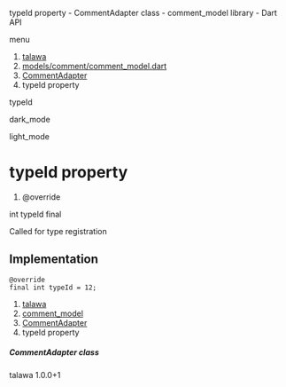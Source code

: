 




typeId property - CommentAdapter class - comment\_model library - Dart API







menu

1. [talawa](../../index.html)
2. [models/comment/comment\_model.dart](../../models_comment_comment_model/models_comment_comment_model-library.html)
3. [CommentAdapter](../../models_comment_comment_model/CommentAdapter-class.html)
4. typeId property

typeId


dark\_mode

light\_mode




# typeId property


1. @override

int
typeId
final

Called for type registration


## Implementation

```
@override
final int typeId = 12;
```

 


1. [talawa](../../index.html)
2. [comment\_model](../../models_comment_comment_model/models_comment_comment_model-library.html)
3. [CommentAdapter](../../models_comment_comment_model/CommentAdapter-class.html)
4. typeId property

##### CommentAdapter class





talawa
1.0.0+1






